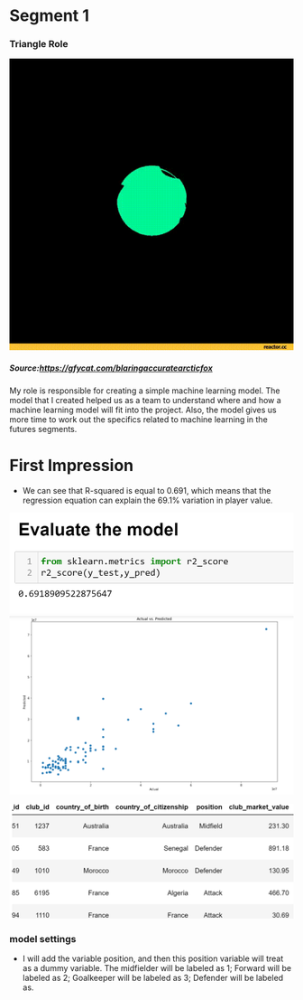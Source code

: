 
# Segment 1

### Triangle Role

![Img](https://github.com/Edgarhv/Predicting-Football-soccer-using-a-Machine-Learning-Model/blob/7a4fd1b4b64849be725836da1b73f3cbc0f3b30a/BlaringAccurateArcticfox-mobile.gif)
##### Source:https://gfycat.com/blaringaccuratearcticfox

My role is responsible for creating a simple machine learning model. The model that I created helped us as a team to understand where and how a machine learning model will fit into the project. Also, the model gives us more time to work out the specifics related to machine learning in the futures segments.

# First Impression
- We can see that R-squared is equal to 0.691, which means that the regression equation can explain the 69.1% variation in player value.

![Img](https://github.com/Edgarhv/Predicting-Football-soccer-using-a-Machine-Learning-Model/blob/718e428415bb97be370d9682df8f0e11957c2468/Images/img_segment1.png)
![Img](https://github.com/Edgarhv/Predicting-Football-soccer-using-a-Machine-Learning-Model/blob/718e428415bb97be370d9682df8f0e11957c2468/Images/img_segment1.2.png)

![Img](https://github.com/Edgarhv/Predicting-Football-soccer-using-a-Machine-Learning-Model/blob/ab986e3d2b3c643975ecc26a4bba3ed6c069801c/Images/Dumies.png)

### model settings  

- I will add the variable position, and then this position variable will treat as a dummy variable. The midfielder will be labeled as 1; Forward will be labeled as 2; Goalkeeper will be labeled as 3; Defender will be labeled as.
